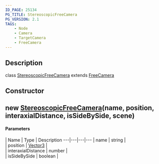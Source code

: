 ```yaml
---
ID_PAGE: 25134
PG_TITLE: StereoscopicFreeCamera
PG_VERSION: 2.1
TAGS:
    - Node
    - Camera
    - TargetCamera
    - FreeCamera
---
```

## Description

class [StereoscopicFreeCamera](/classes/2.3/StereoscopicFreeCamera) extends [FreeCamera](/classes/2.3/FreeCamera)



## Constructor

## new [StereoscopicFreeCamera](/classes/2.3/StereoscopicFreeCamera)(name, position, interaxialDistance, isSideBySide, scene)



#### Parameters
 | Name | Type | Description
---|---|---|---
 | name | string |   
 | position | [Vector3](/classes/2.3/Vector3) |   
 | interaxialDistance | number |   
 | isSideBySide | boolean |   
